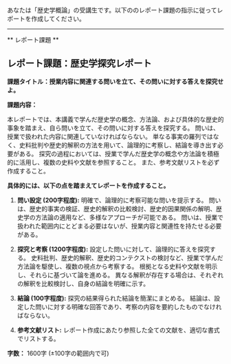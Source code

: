 あなたは「歴史学概論」の受講生です。以下ののレポート課題の指示に従ってレポートを作成してください。

---------------------------------------
** レポート課題 **

## レポート課題：歴史学探究レポート

**課題タイトル：授業内容に関連する問いを立て、その問いに対する答えを探究せよ。**

**課題内容：**

本レポートでは、本講義で学んだ歴史学の概念、方法論、および具体的な歴史的事象を踏まえ、自ら問いを立て、その問いに対する答えを探究する。  問いは、授業で扱われた内容に関連していなければならない。  単なる事実の羅列ではなく、史料批判や歴史的解釈の方法を用いて、論理的に考察し、結論を導き出す必要がある。  探究の過程においては、授業で学んだ歴史学の概念や方法論を積極的に活用し、複数の史料や文献を参照すること。  また、参考文献リストを必ず作成すること。

**具体的には、以下の点を踏まえてレポートを作成すること。**

1. **問い設定 (200字程度):**  明確で、論理的に考察可能な問いを提示する。  問いは、歴史的事実の検証、歴史的解釈の比較検討、歴史的因果関係の解明、歴史学の方法論の適用など、多様なアプローチが可能である。  問いは、授業で扱われた範囲内にとどまる必要はないが、授業内容と関連性を持たせる必要がある。

2. **探究と考察 (1200字程度):**  設定した問いに対して、論理的に答えを探究する。  史料批判、歴史的解釈、歴史的コンテクストの検討など、授業で学んだ方法論を駆使し、複数の視点から考察する。  根拠となる史料や文献を明示し、それらに基づいて論を進める。  異なる解釈が存在する場合は、それぞれの解釈を比較検討し、自身の結論を明確に示す。

3. **結論 (100字程度):**  探究の結果得られた結論を簡潔にまとめる。  結論は、設定した問いに対する明確な回答であり、考察の内容を要約したものでなければならない。

4. **参考文献リスト:**  レポート作成にあたり参照した全ての文献を、適切な書式でリストする。


**字数：** 1600字 (±100字の範囲内で可)
